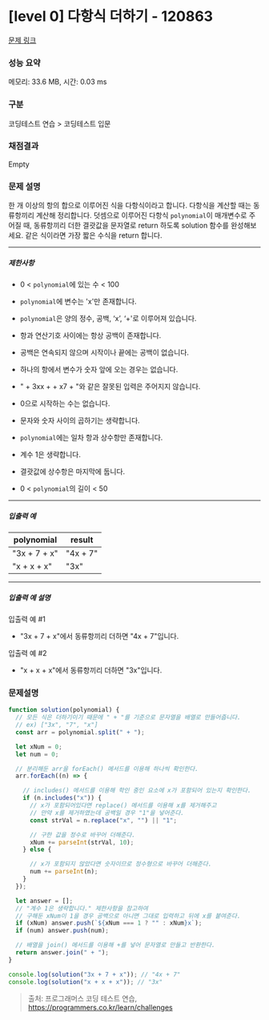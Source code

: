 # [level 0] 다항식 더하기 - 120863 

[문제 링크](https://school.programmers.co.kr/learn/courses/30/lessons/120863) 

### 성능 요약

메모리: 33.6 MB, 시간: 0.03 ms

### 구분

코딩테스트 연습 > 코딩테스트 입문

### 채점결과

Empty

### 문제 설명

<p>한 개 이상의 항의 합으로 이루어진 식을 다항식이라고 합니다. 다항식을 계산할 때는 동류항끼리 계산해 정리합니다. 덧셈으로 이루어진 다항식 <code>polynomial</code>이 매개변수로 주어질 때, 동류항끼리 더한 결괏값을 문자열로 return 하도록 solution 함수를 완성해보세요. 같은 식이라면 가장 짧은 수식을 return 합니다.</p>

<hr>

<h5>제한사항</h5>

<ul>
<li><p>0 &lt; <code>polynomial</code>에 있는 수 &lt; 100</p></li>
<li><p><code>polynomial</code>에 변수는 'x'만 존재합니다.</p></li>
<li><p><code>polynomial</code>은 양의 정수, 공백, ‘x’, ‘+'로 이루어져 있습니다.</p></li>
<li><p>항과 연산기호 사이에는 항상 공백이 존재합니다.</p></li>
<li><p>공백은 연속되지 않으며 시작이나 끝에는 공백이 없습니다.</p></li>
<li><p>하나의 항에서 변수가 숫자 앞에 오는 경우는 없습니다.</p></li>
<li><p>" + 3xx + + x7 + "와 같은 잘못된 입력은 주어지지 않습니다.</p></li>
<li><p>0으로 시작하는 수는 없습니다.</p></li>
<li><p>문자와 숫자 사이의 곱하기는 생략합니다.</p></li>
<li><p><code>polynomial</code>에는 일차 항과 상수항만 존재합니다.</p></li>
<li><p>계수 1은 생략합니다.</p></li>
<li><p>결괏값에 상수항은 마지막에 둡니다.</p></li>
<li><p>0 &lt; <code>polynomial</code>의 길이 &lt; 50</p></li>
</ul>

<hr>

<h5>입출력 예</h5>
<table class="table">
        <thead><tr>
<th>polynomial</th>
<th>result</th>
</tr>
</thead>
        <tbody><tr>
<td>"3x + 7 + x"</td>
<td>"4x + 7"</td>
</tr>
<tr>
<td>"x + x + x"</td>
<td>"3x"</td>
</tr>
</tbody>
      </table>
<hr>

<h5>입출력 예 설명</h5>

<p>입출력 예 #1</p>

<ul>
<li>"3x + 7 + x"에서 동류항끼리 더하면 "4x + 7"입니다.</li>
</ul>

<p>입출력 예 #2</p>

<ul>
<li>"x + x + x"에서 동류항끼리 더하면 "3x"입니다.</li>
</ul>


### 문제설명
```js
function solution(polynomial) {
  // 모든 식은 더하기이기 때문에 " + "를 기준으로 문자열을 배열로 만들어줍니다.
  // ex) ["3x", "7", "x"]
  const arr = polynomial.split(" + ");

  let xNum = 0;
  let num = 0;

  // 분리해둔 arr을 forEach() 메서드를 이용해 하나씩 확인한다.
  arr.forEach((n) => {

    // includes() 메서드를 이용해 학인 중인 요소에 x가 포함되어 있는지 확인한다.
    if (n.includes("x")) {
      // x가 포함되어있다면 replace() 메서드를 이용해 x를 제거해주고
      // 만약 x를 제거하였는데 공백일 경우 "1"을 넣어준다.
      const strVal = n.replace("x", "") || "1";

      // 구한 값을 정수로 바꾸어 더해준다.
      xNum += parseInt(strVal, 10);
    } else {

      // x가 포함되지 않았다면 숫자이므로 정수형으로 바꾸어 더해준다.
      num += parseInt(n);
    }
  });

  let answer = [];
  // "계수 1은 생략합니다." 제한사항을 참고하여
  // 구해둔 xNum이 1을 경우 공백으로 아니면 그대로 입력하고 뒤에 x를 붙여준다.
  if (xNum) answer.push(`${xNum === 1 ? "" : xNum}x`);
  if (num) answer.push(num);

  // 배열을 join() 메서드를 이용해 +를 넣어 문자열로 만들고 반환한다.
  return answer.join(" + ");
}

console.log(solution("3x + 7 + x")); // "4x + 7"
console.log(solution("x + x + x")); // "3x"
```

> 출처: 프로그래머스 코딩 테스트 연습, https://programmers.co.kr/learn/challenges
